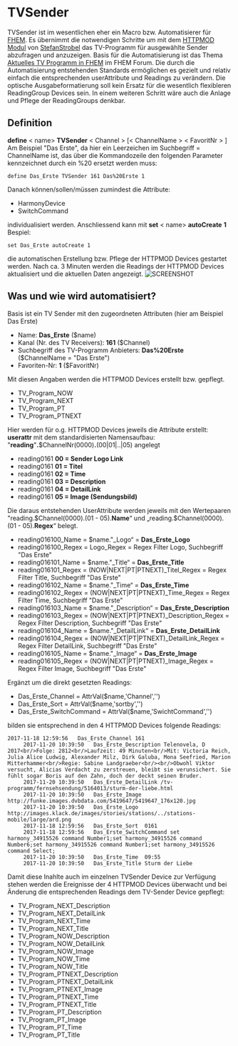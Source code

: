 # TVSender
TVSender ist im wesentlichen eher ein Macro bzw. Automatisierer für [FHEM](http://www.fhem.de).
Es übernimmt die notwendigen Schritte um mit dem [HTTPMOD Modul](https://wiki.fhem.de/wiki/HTTPMOD) von [StefanStrobel](https://forum.fhem.de/index.php?action=profile;u=3960) das TV-Programm für ausgewählte Sender abzufragen und anzuzeigen. Basis für die Automatisierung ist das Thema [Aktuelles TV Programm in FHEM](https://forum.fhem.de/index.php/topic,28123.0.html) im FHEM Forum.
Die durch die Automatisierung entstehenden Standards ermöglichen es gezielt und relativ einfach die entsprechenden userAttribute und Readings zu verändern.
Die optische Ausgabeformatierung soll kein Ersatz für die wesentlich flexibleren ReadingGroup Devices sein. In einem weiteren Schritt wäre auch die Anlage und Pflege der ReadingGroups denkbar.
## Definition
**define** < name> **TVSender** < Channel > \[< ChannelName > < FavoritNr > \]
Am Beispiel "Das Erste", da hier ein Leerzeichen im Suchbegriff = ChannelName ist, das über die Kommandozeile den folgenden Parameter kennzeichnet durch ein %20 ersetzt werden muss:

    define Das_Erste TVSender 161 Das%20Erste 1

Danach können/sollen/müssen zumindest die Attribute:

 - HarmonyDevice
 - SwitchCommand

individualisiert werden. Anschliessend kann mit 
**set** < name> **autoCreate** **1**
Bespiel:

    set Das_Erste autoCreate 1

die automatischen Erstellung bzw. Pflege der HTTPMOD Devices gestartet werden.
Nach ca. 3 Minuten werden die Readings der HTTPMOD Devices aktualisiert und die aktuellen Daten angezeigt.
![SCREENSHOT](https://github.com/supernova1963/TVSender/blob/master/Screenshot%202017-11-20%20um%2012.58.38.png)

## Was und wie wird automatisiert?
Basis ist ein TV Sender mit den zugeordneten Attributen (hier am Beispiel Das Erste)

 - Name: **Das_Erste** ($name)
 - Kanal (Nr. des TV Receivers): **161** ($Channel)
 - Suchbegriff des TV-Programm Anbieters:
   **Das%20Erste** ($ChannelName = "Das Erste")
 - Favoriten-Nr: **1** ($FavoritNr) 

Mit diesen Angaben werden die HTTPMOD Devices erstellt bzw. gepflegt.

 - TV_Program_NOW
 - TV_Program_NEXT
 - TV_Program_PT
 - TV_Program_PTNEXT
 
Hier werden für o.g. HTTPMOD Devices jeweils die Attribute erstellt:
**userattr** mit dem standardisierten Namensaufbau:
"**reading**"**.**\$ChannelNr(0000)**.**(00|01|..|05) angelegt

- reading0161 **00 = Sender Logo Link**
- reading0161 **01 = Titel**
- reading0161 **02 = Time**
- reading0161 **03 = Description**
- reading0161 **04 = DetailLink**
- reading0161 **05 = Image (Sendungsbild)**

Die daraus entstehenden UserAttribute werden jeweils mit den Wertepaaren "reading.\$Channel(0000).(01 - 05).**Name**“ und „reading.\$Channel(0000).(01 - 05).**Regex**“ belegt.

 - reading016100_Name = \$name."_Logo“  = **Das_Erste_Logo** 
 - reading016100_Regex = Logo_Regex 
 = Regex Filter Logo, Suchbegriff "Das Erste"
 - reading016101_Name = \$name."_Title“ = **Das_Erste_Title**
 - reading016101_Regex = (NOW|NEXT|PT|PTNEXT)_Titel_Regex 
 = Regex Filter Title, Suchbegriff "Das Erste"
 - reading016102_Name = \$name."_Time“ = **Das_Erste_Time**
 - reading016102_Regex = (NOW|NEXT|PT|PTNEXT)_Time_Regex 
 = Regex Filter Time, Suchbegriff "Das Erste"
 - reading016103_Name = \$name."_Description“ = **Das_Erste_Description**
 - reading016103_Regex = (NOW|NEXT|PT|PTNEXT)_Description_Regex 
 = Regex Filter Description, Suchbegriff "Das Erste"
 - reading016104_Name = \$name."_DetailLink“ = **Das_Erste_DetailLink**
 - reading016104_Regex = (NOW|NEXT|PT|PTNEXT)_DetailLink_Regex 
 = Regex Filter DetailLink, Suchbegriff "Das Erste"
 - reading016105_Name = \$name."_Image“ = **Das_Erste_Image**
 - reading016105_Regex = (NOW|NEXT|PT|PTNEXT)_Image_Regex 
 = Regex Filter Image, Suchbegriff "Das Erste"

Ergänzt um die direkt gesetzten Readings:
 - Das_Erste_Channel = AttrVal(\$name,'Channel','')
 - Das_Erste_Sort = AttrVal(\$name,'sortby','')
 - Das_Erste_SwitchCommand = AttrVal(\$name,'SwichtCommand','')

bilden sie entsprechend in den 4 HTTPMOD Devices folgende Readings:

    2017-11-18 12:59:56   Das_Erste_Channel 161 
         2017-11-20 10:39:50   Das_Erste_Description Telenovela, D 2017<br/>Folge: 2812<br/>Laufzeit: 49 Minuten<br/>Mit: Victoria Reich, Julia Alice Ludwig, Alexander Milz, Dirk Galuba, Mona Seefried, Marion Mitterhammer<br/>Regie: Sabine Landgraeber<br/><br/>Obwohl Viktor versucht, Alicias Verdacht zu zerstreuen, bleibt sie verunsichert. Sie fühlt sogar Boris auf den Zahn, doch der deckt seinen Bruder. 
         2017-11-20 10:39:50   Das_Erste_DetailLink /tv-programm/fernsehsendung/5164013/sturm-der-liebe.html 
         2017-11-20 10:39:50   Das_Erste_Image http://funke.images.dvbdata.com/5419647/5419647_176x120.jpg 
         2017-11-20 10:39:50   Das_Erste_Logo  http://images.klack.de/images/stories/stations/../stations-mobile/large/ard.png 
         2017-11-18 12:59:56   Das_Erste_Sort  0161 
         2017-11-18 12:59:56   Das_Erste_SwitchCommand set harmony_34915526 command Number1;set harmony_34915526 command Number6;set harmony_34915526 command Number1;set harmony_34915526 command Select; 
         2017-11-20 10:39:50   Das_Erste_Time  09:55 
         2017-11-20 10:39:50   Das_Erste_Title Sturm der Liebe 

Damit diese Inahlte auch im einzelnen TVSender Device zur Verfügung stehen werden die Ereignisse der 4 HTTPMOD Devices überwacht und bei Änderung die entsprechenden Readings dem TV-Sender Device gepflegt:
 - TV_Program_NEXT_Description 
 - TV_Program_NEXT_DetailLink
 - TV_Program_NEXT_Time
 - TV_Program_NEXT_Title
 - TV_Program_NOW_Description
 - TV_Program_NOW_DetailLink
 - TV_Program_NOW_Image
 - TV_Program_NOW_Time
 - TV_Program_NOW_Title
 - TV_Program_PTNEXT_Description
 - TV_Program_PTNEXT_DetailLink
 - TV_Program_PTNEXT_Image
 - TV_Program_PTNEXT_Time
 - TV_Program_PTNEXT_Title
 - TV_Program_PT_Description
 - TV_Program_PT_Image
 - TV_Program_PT_Time
 - TV_Program_PT_Title
 
 
 
